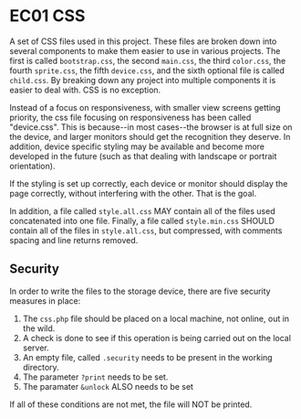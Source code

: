 # EC01 CSS

A set of CSS files used in this project. These files are broken down into several components to make them easier to use in various projects. The first is called `bootstrap.css`, the second `main.css`, the third `color.css`, the fourth `sprite.css`, the fifth `device.css`, and the sixth optional file is called `child.css`. By breaking down any project into multiple components it is easier to deal with. CSS is no exception. 

Instead of a focus on responsiveness, with smaller view screens getting priority, the css file focusing on responsiveness has been called "device.css". This is because--in most cases--the browser is at full size on the device, and larger monitors should get the recognition they deserve. In addition, device specific styling may be available and become more developed in the future (such as that dealing with landscape or portrait orientation). 

If the styling is set up correctly, each device or monitor should display the page correctly, without interfering with the other. That is the goal.

In addition, a file called `style.all.css` MAY contain all of the files used concatenated into one file. Finally, a file called `style.min.css` SHOULD contain all of the files in `style.all.css`, but compressed, with comments spacing and line returns removed.

## Security

In order to write the files to the storage device, there are five security measures in place:

1. The `css.php` file should be placed on a local machine, not online, out in the wild.
2. A check is done to see if this operation is being carried out on the local server.
2. An empty file, called `.security` needs to be present in the working directory.
3. The parameter `?print` needs to be set.
4. The paramater `&unlock` ALSO needs to be set

If all of these conditions are not met, the file will NOT be printed.
